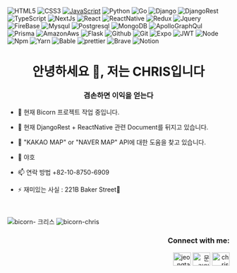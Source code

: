 ![HTML5](https://img.shields.io/badge/-HTML5-F05032?style=for-the-badge&logo=html5&logoColor=ffffff)
![CSS3](https://img.shields.io/badge/-CSS3-007ACC?style=for-the-badge&logo=css3)
[![JavaScript](https://img.shields.io/badge/-JavaScript-%23F7DF1C?style=for-the-badge&logo=javascript&logoColor=000000&labelColor=%23F7DF1C&color=%23FFCE5A)](https://img.shields.io/badge/JavaScript-F7DF1E?style=for-the-badge&logo=javascript&logoColor=black)
![Python](https://img.shields.io/badge/Python-14354C?style=for-the-badge&logo=python&logoColor=white)
![Go](https://img.shields.io/badge/Go-00ADD8?style=for-the-badge&logo=go&logoColor=white)
![Django](https://img.shields.io/badge/-Django-082D1F?style=for-the-badge&logo=django&logoColor=ffffff)
![DjangoRest](https://img.shields.io/badge/django%20rest-ff1709?style=for-the-badge&logo=django&logoColor=white)
![TypeScript](https://img.shields.io/badge/-TypeScript-007ACC?style=for-the-badge&logo=typescript&logoColor=white)
![NextJs](https://img.shields.io/badge/next.js-000000?style=for-the-badge&logo=nextdotjs&logoColor=white)
![React](https://img.shields.io/badge/-React-222222?style=for-the-badge&logo=react)
![ReactNative](https://img.shields.io/badge/React_Native-20232A?style=for-the-badge&logo=react&logoColor=61DAFB)
![Redux](https://img.shields.io/badge/Redux-593D88?style=for-the-badge&logo=redux&logoColor=white)
![Jquery](https://img.shields.io/badge/jQuery-0769AD?style=for-the-badge&logo=jquery&logoColor=white)
![FireBase](https://img.shields.io/badge/firebase-ffca28?style=for-the-badge&logo=firebase&logoColor=black)
![Mysqul](https://img.shields.io/badge/MySQL-00000F?style=for-the-badge&logo=mysql&logoColor=white)
![Postgresql](https://img.shields.io/badge/PostgreSQL-316192?style=for-the-badge&logo=postgresql&logoColor=white)
![MongoDB](https://img.shields.io/badge/MongoDB-4EA94B?style=for-the-badge&logo=mongodb&logoColor=white)
![ApolloGraphQul](https://img.shields.io/badge/Apollo%20GraphQL-311C87?&style=for-the-badge&logo=Apollo%20GraphQL&logoColor=white)
![Prisma](https://img.shields.io/badge/Prisma-3982CE?style=for-the-badge&logo=Prisma&logoColor=white)
![AmazonAws](https://img.shields.io/badge/Amazon_AWS-232F3E?style=for-the-badge&logo=amazon-aws&logoColor=white)
![Flask](https://img.shields.io/badge/Flask-000000?style=for-the-badge&logo=flask&logoColor=white)
![Github](https://img.shields.io/badge/-GitHub-333?style=for-the-badge&logo=github&logoColor=ffffff)
![Git](https://img.shields.io/badge/-Git-F05032?style=for-the-badge&logo=git&logoColor=ffffff)
![Expo](https://img.shields.io/badge/Expo-1B1F23?style=for-the-badge&logo=expo&logoColor=white)
![JWT](https://img.shields.io/badge/JWT-000000?style=for-the-badge&logo=JSON%20web%20tokens&logoColor=white)
![Node](https://img.shields.io/badge/-Nodejs-43853d?style=for-the-badge&logo=Node.js&logoColor=white)
![Npm](https://img.shields.io/badge/npm-CB3837?style=for-the-badge&logo=npm&logoColor=white)
![Yarn](https://img.shields.io/badge/Yarn-2C8EBB?style=for-the-badge&logo=yarn&logoColor=white)
![Bable](https://img.shields.io/badge/Babel-F9DC3E?style=for-the-badge&logo=babel&logoColor=white)
![prettier](https://img.shields.io/badge/prettier-1A2C34?style=for-the-badge&logo=prettier&logoColor=F7BA3E)
![Brave](https://img.shields.io/badge/Brave-FF1B2D?style=for-the-badge&logo=Brave&logoColor=white)
![Notion](https://img.shields.io/badge/Notion-000000?style=for-the-badge&logo=notion&logoColor=white)

<h1 align="center">안녕하세요 👋, 저는 CHRIS입니다</h1>
<h3 align="center">겸손하면 이익을 얻는다</h3>


- 🔭 현재 Bicorn 프로젝트 작업 중입니다.

- 🌱 현재 DjangoRest + ReactNative 관련 Document를 뒤지고 있습니다.

- 🤝 "KAKAO MAP" or "NAVER MAP" API에 대한 도움을 찾고 있습니다.

- 💬 야호

- 📫 연락 방법 +82-10-8750-6909

- ⚡ 재미있는 사실 : 221B Baker Street🔎

<br>
<br>

<img src="https://github-readme-stats.vercel.app/api/top-langs?username=bicorn-chris&show_icons=true&locale=en&layout=compact" alt="bicorn- 크리스"/>
<img src="https://github-readme-stats.vercel.app/api?username=bicorn-chris&show_icons=true&locale=en" alt ="bicorn-chris" />

<h3 align="right">Connect with me:</h3>
<p align="right">
<a href="https://instagram.com/jeongtaehyeon_01" target="blank"><img align="center" src="https://raw.githubusercontent.com/rahuldkjain/github-profile-readme-generator/master/src/images/icons/Social/instagram.svg" alt="jeongtaehyeon_01" height="30" width="40" /></a>
<a href="https://discord.gg/문경민#9884" target="blank"><img align="center" src="https://raw.githubusercontent.com/rahuldkjain/github-profile-readme-generator/master/src/images/icons/Social/discord.svg" alt="문경민#9884" height="30" width="40" /></a>
<a href="https://fb.com/chris" target="blank"><img align="center" src="https://raw.githubusercontent.com/rahuldkjain/github-profile-readme-generator/master/src/images/icons/Social/facebook.svg" alt="chris" height="30" width="40" /></a>
</p>
